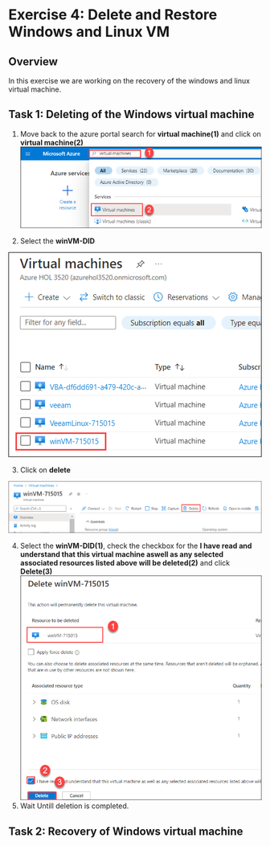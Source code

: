 # Exercise 4: Delete and Restore Windows  and Linux VM


## Overview
In this exercise we are working on the recovery of the windows and linux virtual machine.


## Task 1: Deleting of the Windows virtual machine
1. Move back to the azure portal search for **virtual machine(1)** and click on **virtual machine(2)**
![veeam199](./images/veeam199.png)

2. Select the **winVM-DID**

![veeam201](./images/veeam201.png)

3. Click on **delete**

![veeam202](./images/veeam202.png)

4. Select the **winVM-DID(1)**, check the checkbox for the **I have read and understand that this virtual machine aswell as any selected associated resources listed above will be deleted(2)** and click **Delete(3)**
![veeam203](./images/veeam203.png)
5. Wait Untill deletion is completed.


## Task 2: Recovery of Windows virtual machine
